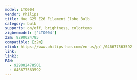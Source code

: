 ```yaml
---
model: LTO004
vendor: Philips
title: Hue G25 E26 Filament Globe Bulb
category: bulb
supports: on/off, brightness, colortemp
zigbeemodel: ['LTO004']
z2m: 9290024785
compatible: [z2m]
mlink: https://www.philips-hue.com/en-us/p/-/046677563592
link: 
link2: 
EAN: 
  - 929002478501
  - 046677563592
---
```

